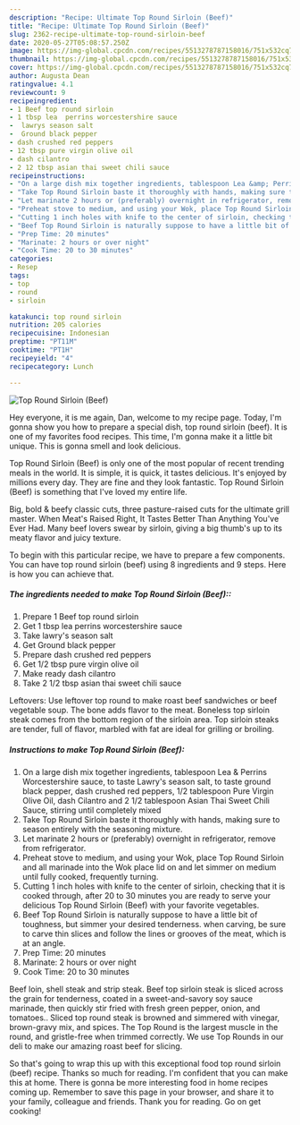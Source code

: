 ```yaml
---
description: "Recipe: Ultimate Top Round Sirloin (Beef)"
title: "Recipe: Ultimate Top Round Sirloin (Beef)"
slug: 2362-recipe-ultimate-top-round-sirloin-beef
date: 2020-05-27T05:08:57.250Z
image: https://img-global.cpcdn.com/recipes/5513278787158016/751x532cq70/top-round-sirloin-beef-recipe-main-photo.jpg
thumbnail: https://img-global.cpcdn.com/recipes/5513278787158016/751x532cq70/top-round-sirloin-beef-recipe-main-photo.jpg
cover: https://img-global.cpcdn.com/recipes/5513278787158016/751x532cq70/top-round-sirloin-beef-recipe-main-photo.jpg
author: Augusta Dean
ratingvalue: 4.1
reviewcount: 9
recipeingredient:
- 1 Beef top round sirloin
- 1 tbsp lea  perrins worcestershire sauce
-  lawrys season salt
-  Ground black pepper
- dash crushed red peppers
- 12 tbsp pure virgin olive oil
- dash cilantro
- 2 12 tbsp asian thai sweet chili sauce
recipeinstructions:
- "On a large dish mix together ingredients, tablespoon Lea &amp; Perrins Worcestershire sauce, to taste Lawry&#39;s season salt, to taste ground black pepper, dash crushed red peppers, 1/2 tablespoon Pure Virgin Olive Oil, dash Cilantro and 2 1/2 tablespoon Asian Thai Sweet Chili Sauce, stirring until completely mixed"
- "Take Top Round Sirloin baste it thoroughly with hands, making sure to season entirely with the seasoning mixture."
- "Let marinate 2 hours or (preferably) overnight in refrigerator, remove from  refrigerator."
- "Preheat stove to medium, and using your Wok, place Top Round Sirloin and all marinade into the Wok place lid on and let simmer on medium until fully cooked, frequently turning."
- "Cutting 1 inch holes with knife to the center of sirloin, checking that it is cooked through, after 20 to 30 minutes you are ready to serve your delicious Top Round Sirloin (Beef) with your favorite vegetables."
- "Beef Top Round Sirloin is naturally suppose to have a little bit of toughness, but simmer your desired tenderness. when carving, be sure to carve thin slices and follow the lines or grooves of the meat, which is at an angle."
- "Prep Time: 20 minutes"
- "Marinate: 2 hours or over night"
- "Cook Time: 20 to 30 minutes"
categories:
- Resep
tags:
- top
- round
- sirloin

katakunci: top round sirloin
nutrition: 205 calories
recipecuisine: Indonesian
preptime: "PT11M"
cooktime: "PT1H"
recipeyield: "4"
recipecategory: Lunch

---
```



![Top Round Sirloin (Beef)](https://img-global.cpcdn.com/recipes/5513278787158016/751x532cq70/top-round-sirloin-beef-recipe-main-photo.jpg)

Hey everyone, it is me again, Dan, welcome to my recipe page. Today, I'm gonna show you how to prepare a special dish, top round sirloin (beef). It is one of my favorites food recipes. This time, I'm gonna make it a little bit unique. This is gonna smell and look delicious.

Top Round Sirloin (Beef) is only one of the most popular of recent trending meals in the world. It is simple, it is quick, it tastes delicious. It's enjoyed by millions every day. They are fine and they look fantastic. Top Round Sirloin (Beef) is something that I've loved my entire life.

Big, bold &amp; beefy classic cuts, three pasture-raised cuts for the ultimate grill master. When Meat&#39;s Raised Right, It Tastes Better Than Anything You&#39;ve Ever Had. Many beef lovers swear by sirloin, giving a big thumb&#39;s up to its meaty flavor and juicy texture.


To begin with this particular recipe, we have to prepare a few components. You can have top round sirloin (beef) using 8 ingredients and 9 steps. Here is how you can achieve that.

##### The ingredients needed to make Top Round Sirloin (Beef)::

1. Prepare 1 Beef top round sirloin
1. Get 1 tbsp lea  perrins worcestershire sauce
1. Take  lawry&#39;s season salt
1. Get  Ground black pepper
1. Prepare dash crushed red peppers
1. Get 1/2 tbsp pure virgin olive oil
1. Make ready dash cilantro
1. Take 2 1/2 tbsp asian thai sweet chili sauce


Leftovers: Use leftover top round to make roast beef sandwiches or beef vegetable soup. The bone adds flavor to the meat. Boneless top sirloin steak comes from the bottom region of the sirloin area. Top sirloin steaks are tender, full of flavor, marbled with fat are ideal for grilling or broiling. 

##### Instructions to make Top Round Sirloin (Beef):

1. On a large dish mix together ingredients, tablespoon Lea &amp; Perrins Worcestershire sauce, to taste Lawry&#39;s season salt, to taste ground black pepper, dash crushed red peppers, 1/2 tablespoon Pure Virgin Olive Oil, dash Cilantro and 2 1/2 tablespoon Asian Thai Sweet Chili Sauce, stirring until completely mixed
1. Take Top Round Sirloin baste it thoroughly with hands, making sure to season entirely with the seasoning mixture.
1. Let marinate 2 hours or (preferably) overnight in refrigerator, remove from  refrigerator.
1. Preheat stove to medium, and using your Wok, place Top Round Sirloin and all marinade into the Wok place lid on and let simmer on medium until fully cooked, frequently turning.
1. Cutting 1 inch holes with knife to the center of sirloin, checking that it is cooked through, after 20 to 30 minutes you are ready to serve your delicious Top Round Sirloin (Beef) with your favorite vegetables.
1. Beef Top Round Sirloin is naturally suppose to have a little bit of toughness, but simmer your desired tenderness. when carving, be sure to carve thin slices and follow the lines or grooves of the meat, which is at an angle.
1. Prep Time: 20 minutes
1. Marinate: 2 hours or over night
1. Cook Time: 20 to 30 minutes


Beef loin, shell steak and strip steak. Beef top sirloin steak is sliced across the grain for tenderness, coated in a sweet-and-savory soy sauce marinade, then quickly stir fried with fresh green pepper, onion, and tomatoes.. Sliced top round steak is browned and simmered with vinegar, brown-gravy mix, and spices. The Top Round is the largest muscle in the round, and gristle-free when trimmed correctly. We use Top Rounds in our deli to make our amazing roast beef for slicing. 

So that's going to wrap this up with this exceptional food top round sirloin (beef) recipe. Thanks so much for reading. I'm confident that you can make this at home. There is gonna be more interesting food in home recipes coming up. Remember to save this page in your browser, and share it to your family, colleague and friends. Thank you for reading. Go on get cooking!
